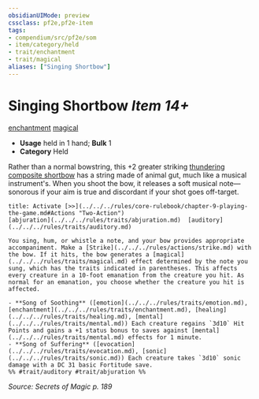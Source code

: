 ```yaml
---
obsidianUIMode: preview
cssclass: pf2e,pf2e-item
tags:
- compendium/src/pf2e/som
- item/category/held
- trait/enchantment
- trait/magical
aliases: ["Singing Shortbow"]
---
```

# Singing Shortbow *Item 14+*  
[enchantment](../../../Rules/traits/enchantment.md)  [magical](../../../Rules/traits/magical.md)  

- **Usage** held in 1 hand; **Bulk** 1
- **Category** Held

Rather than a normal bowstring, this +2 greater striking [thundering](thundering.md) [composite shortbow](composite-shortbow.md) has a string made of animal gut, much like a musical instrument's. When you shoot the bow, it releases a soft musical note—sonorous if your aim is true and discordant if your shot goes off-target.

```ad-embed-ability
title: Activate [>>](../../../rules/core-rulebook/chapter-9-playing-the-game.md#Actions "Two-Action")
[abjuration](../../../rules/traits/abjuration.md)  [auditory](../../../rules/traits/auditory.md)  

You sing, hum, or whistle a note, and your bow provides appropriate accompaniment. Make a [Strike](../../../rules/actions/strike.md) with the bow. If it hits, the bow generates a [magical](../../../rules/traits/magical.md) effect determined by the note you sung, which has the traits indicated in parentheses. This affects every creature in a 10-foot emanation from the creature you hit. As normal for an emanation, you choose whether the creature you hit is affected.

- **Song of Soothing** ([emotion](../../../rules/traits/emotion.md), [enchantment](../../../rules/traits/enchantment.md), [healing](../../../rules/traits/healing.md), [mental](../../../rules/traits/mental.md)) Each creature regains `3d10` Hit Points and gains a +1 status bonus to saves against [mental](../../../rules/traits/mental.md) effects for 1 minute.
- **Song of Suffering** ([evocation](../../../rules/traits/evocation.md), [sonic](../../../rules/traits/sonic.md)) Each creature takes `3d10` sonic damage with a DC 31 basic Fortitude save.  
%% #trait/auditory #trait/abjuration %%
```

*Source: Secrets of Magic p. 189*
